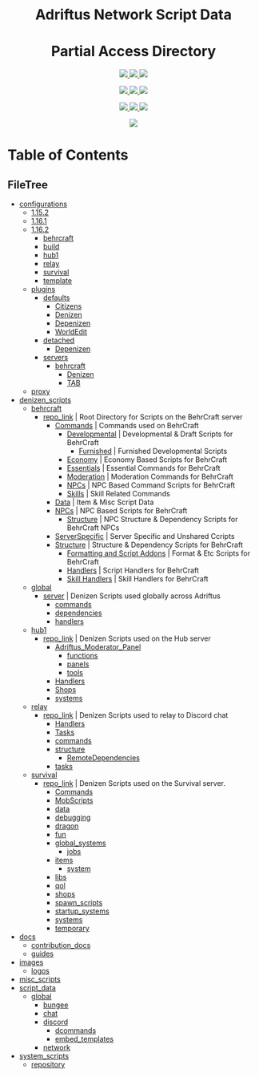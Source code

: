 <p>
    <h1 align=center> 
        Adriftus Network Script Data
    </h2>
    <h1 align=center> 
        Partial Access Directory
    </h2>
</p>

<p align=center>
    <!--- Organize Tracker ---->
    <a href=https://github.com/AuroraInteractive/network-script-data/labels/Organize>
        <img src=https://img.shields.io/github/issues-raw/AuroraInteractive/network-script-data/Organize?logo=symantec&label=Organize>
    </a>
    <!--- Help Wanted Tracker ---->
    <a href=https://github.com/AuroraInteractive/network-script-data/labels/Help%20Wanted>
        <img src=https://img.shields.io/github/issues-raw/AuroraInteractive/network-script-data/Help%20Wanted?logo=symantec&label=Help%20Wanted>
    </a>
    <!--- To-Do Tracker ---->
    <a href=https://github.com/AuroraInteractive/network-script-data/labels/To-Do>
        <img src=https://img.shields.io/github/issues-raw/AuroraInteractive/network-script-data/To-Do?logo=symantec&label=To-Do>
    </a>
</p>
<p align=center>
    <!--- Borked Tracker ---->
    <a href=https://github.com/AuroraInteractive/network-script-data/labels/Borked>
        <img src=https://img.shields.io/github/issues-raw/AuroraInteractive/network-script-data/Borked?logo=symantec&label=Borked>
    </a>
    <!--- Potential Bork Tracker ---->
    <a href=https://github.com/AuroraInteractive/network-script-data/labels/Potential%20Bork>
        <img src=https://img.shields.io/github/issues-raw/AuroraInteractive/network-script-data/Potential%20Bork?logo=symantec&label=Potential%20Bork>
    </a>
    <!--- Feature Request Tracker ---->
    <a href=https://github.com/AuroraInteractive/network-script-data/labels/Feature%20Request>
        <img src=https://img.shields.io/github/issues-raw/AuroraInteractive/network-script-data/Feature%20Request?logo=symantec&label=Feature%20Request>
    </a>
<p align=center>
    <!--- Website Status ---->
    <a href=>
        <img src=https://img.shields.io/website?logo=openstreetmap&down_color=lightgrey&down_message=Offline&label=Adriftus.com&up_message=Online&url=http%3A%2F%2Fadriftus.com>
    </a>
    <!--- Discord Activity ---->
    <a href=https://discord.gg/MjXemPr>
        <img src=https://img.shields.io/discord/481711026962694146?logo=discord>
    </a>
	<!--- Commit Activity ---->
    <a href=https://github.com/AuroraInteractive/network-script-data/pulse>
        <img src=https://img.shields.io/github/commit-activity/m/AuroraInteractive/network-script-data?logo=read-the-docs>
    </a>
    <!--- Server Statuses would be an optimal add here ---->
</p>
</p>

<p align=center>
    <!--- Getting Started Guide ---->
    <a href=https://github.com/AuroraInteractive/network-script-data/tree/master/docs/guides/1.getting-started.md>
        <img src=https://img.shields.io/badge/docs-getting%20started-informational.svg?logo=read-the-docs>
    </a>
</p>

<!---
[![License](https://img.shields.io/github/license/AuroraInteractive/network-script-data.svg?logo=read-the-docs)](https://github.com/AuroraInteractive/network-script-data)
[![PayPal](https://img.shields.io/badge/Donate-PayPal-green.svg?logo=PayPal)](https://www.paypal.com/paypalme2/BearRiley)
[![DiscordActivity](https://img.shields.io/discord/481711026962694146?logo=discord)](https://discord.gg/4beFHHv)
[![Dynmap](https://img.shields.io/website?down_color=lightgrey&down_message=Offline&label=Dynmap&up_message=Online&url=http%3A%2F%2F76.119.243.194%3A8123%2Findex.html)](http://76.119.243.194:8123/index.html)
![Languages](https://img.shields.io/github/languages/count/AuroraInteractive/network-script-data)
[![Pulse](https://img.shields.io/github/commit-activity/m/AuroraInteractive/network-script-data)](https://github.com/AuroraInteractive/network-script-data/pulse)
[![FeatureRequests](https://img.shields.io/github/issues/AuroraInteractive/network-script-data/Feature&20Request?label=Feature%20Requests)](https://github.com/AuroraInteractive/network-script-data/issues?q=is%3Aopen+is%3Aissue+label%3A%22Feature+Request%22) --->


# Table of Contents
## FileTree

- [configurations](configurations)
    - [1.15.2](configurations/1.15.2)
    - [1.16.1](configurations/1.16.1)
    - [1.16.2](configurations/1.16.2)
        - [behrcraft](configurations/1.16.2/behrcraft)
        - [build](configurations/1.16.2/build)
        - [hub1](configurations/1.16.2/hub1)
        - [relay](configurations/1.16.2/relay)
        - [survival](configurations/1.16.2/survival)
        - [template](configurations/1.16.2/template)
    - [plugins](configurations/plugins)
        - [defaults](configurations/plugins/defaults)
            - [Citizens](configurations/plugins/defaults/Citizens)
            - [Denizen](configurations/plugins/defaults/Denizen)
            - [Depenizen](configurations/plugins/defaults/Depenizen)
            - [WorldEdit](configurations/plugins/defaults/WorldEdit)
        - [detached](configurations/plugins/detached)
            - [Depenizen](configurations/plugins/detached/Depenizen)
        - [servers](configurations/plugins/servers)
            - [behrcraft](configurations/plugins/servers/behrcraft)
                - [Denizen](configurations/plugins/servers/behrcraft/Denizen)
                - [TAB](configurations/plugins/servers/behrcraft/TAB)
    - [proxy](configurations/proxy)
- [denizen_scripts](denizen_scripts)
    - [behrcraft](denizen_scripts/behrcraft)
        - [repo_link](denizen_scripts/behrcraft/repo_link) | Root Directory for Scripts on the BehrCraft server
            - [Commands](denizen_scripts/behrcraft/repo_link/Commands) | Commands used on BehrCraft
                - [Developmental](denizen_scripts/behrcraft/repo_link/Commands/Developmental) | Developmental & Draft Scripts for BehrCraft
                    - [Furnished](denizen_scripts/behrcraft/repo_link/Commands/Developmental/Furnished) | Furnished Developmental Scripts
                - [Economy](denizen_scripts/behrcraft/repo_link/Commands/Economy) | Economy Based Scripts for BehrCraft
                - [Essentials](denizen_scripts/behrcraft/repo_link/Commands/Essentials) | Essential Commands for BehrCraft
                - [Moderation](denizen_scripts/behrcraft/repo_link/Commands/Moderation) | Moderation Commands for BehrCraft
                - [NPCs](denizen_scripts/behrcraft/repo_link/Commands/NPCs) | NPC Based Command Scripts for BehrCraft
                - [Skills](denizen_scripts/behrcraft/repo_link/Commands/Skills) | Skill Related Commands
            - [Data](denizen_scripts/behrcraft/repo_link/Data) | Item & Misc Script Data
            - [NPCs](denizen_scripts/behrcraft/repo_link/NPCs) | NPC Based Scripts for BehrCraft
                - [Structure](denizen_scripts/behrcraft/repo_link/NPCs/Structure) | NPC Structure & Dependency Scripts for BehrCraft NPCs
            - [ServerSpecific](denizen_scripts/behrcraft/repo_link/ServerSpecific) | Server Specific and Unshared Ccripts
            - [Structure](denizen_scripts/behrcraft/repo_link/Structure) | Structure & Dependency Scripts for BehrCraft
                - [Formatting and Script Addons](denizen_scripts/behrcraft/repo_link/Structure/Formatting%20and%20Script%20Addons) | Format & Etc Scripts for BehrCraft
                - [Handlers](denizen_scripts/behrcraft/repo_link/Structure/Handlers) | Script Handlers for BehrCraft
                - [Skill Handlers](denizen_scripts/behrcraft/repo_link/Structure/Skill%20Handlers) | Skill Handlers for BehrCraft
    - [global](denizen_scripts/global)
        - [server](denizen_scripts/global/server) | Denizen Scripts used globally across Adriftus
            - [commands](denizen_scripts/global/server/commands)
            - [dependencies](denizen_scripts/global/server/dependencies)
            - [handlers](denizen_scripts/global/server/handlers)
    - [hub1](denizen_scripts/hub1)
        - [repo_link](denizen_scripts/hub1/repo_link) | Denizen Scripts used on the Hub server
            - [Adriftus_Moderator_Panel](denizen_scripts/hub1/repo_link/Adriftus_Moderator_Panel)
                - [functions](denizen_scripts/hub1/repo_link/Adriftus_Moderator_Panel/functions)
                - [panels](denizen_scripts/hub1/repo_link/Adriftus_Moderator_Panel/panels)
                - [tools](denizen_scripts/hub1/repo_link/Adriftus_Moderator_Panel/tools)
            - [Handlers](denizen_scripts/hub1/repo_link/Handlers)
            - [Shops](denizen_scripts/hub1/repo_link/Shops)
            - [systems](denizen_scripts/hub1/repo_link/systems)
    - [relay](denizen_scripts/relay)
        - [repo_link](denizen_scripts/relay/repo_link) | Denizen Scripts used to relay to Discord chat
            - [Handlers](denizen_scripts/relay/repo_link/Handlers)
            - [Tasks](denizen_scripts/relay/repo_link/Tasks)
            - [commands](denizen_scripts/relay/repo_link/commands)
            - [structure](denizen_scripts/relay/repo_link/structure)
                - [RemoteDependencies](denizen_scripts/relay/repo_link/structure/RemoteDependencies)
            - [tasks](denizen_scripts/relay/repo_link/tasks)
    - [survival](denizen_scripts/survival)
        - [repo_link](denizen_scripts/survival/repo_link) | Denizen Scripts used on the Survival server.
            - [Commands](denizen_scripts/survival/repo_link/Commands)
            - [MobScripts](denizen_scripts/survival/repo_link/MobScripts)
            - [data](denizen_scripts/survival/repo_link/data)
            - [debugging](denizen_scripts/survival/repo_link/debugging)
            - [dragon](denizen_scripts/survival/repo_link/dragon)
            - [fun](denizen_scripts/survival/repo_link/fun)
            - [global_systems](denizen_scripts/survival/repo_link/global_systems)
                - [jobs](denizen_scripts/survival/repo_link/global_systems/jobs)
            - [items](denizen_scripts/survival/repo_link/items)
                - [system](denizen_scripts/survival/repo_link/items/system)
            - [libs](denizen_scripts/survival/repo_link/libs)
            - [qol](denizen_scripts/survival/repo_link/qol)
            - [shops](denizen_scripts/survival/repo_link/shops)
            - [spawn_scripts](denizen_scripts/survival/repo_link/spawn_scripts)
            - [startup_systems](denizen_scripts/survival/repo_link/startup_systems)
            - [systems](denizen_scripts/survival/repo_link/systems)
            - [temporary](denizen_scripts/survival/repo_link/temporary)
- [docs](docs)
    - [contribution_docs](docs/contribution_docs)
    - [guides](docs/guides)
- [images](images)
    - [logos](images/logos)
- [misc_scripts](misc_scripts)
- [script_data](script_data)
    - [global](script_data/global)
        - [bungee](script_data/global/bungee)
        - [chat](script_data/global/chat)
        - [discord](script_data/global/discord)
            - [dcommands](script_data/global/discord/dcommands)
            - [embed_templates](script_data/global/discord/embed_templates)
        - [network](script_data/global/network)
- [system_scripts](system_scripts)
    - [repository](system_scripts/repository)
